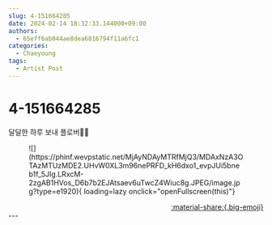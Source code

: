 ```yaml
---
slug: 4-151664285
date: 2024-02-14 18:32:33.144000+09:00
authors:
  - 65eff6ab044ae8dea6816794f11a6fc1
categories:
  - Chaeyoung
tags:
  - Artist Post
---
```


# 4-151664285

<div class="post-container" markdown="1">
<div class="content-container md-sidebar__scrollwrap" markdown="1">

달달한 하루 보내 플로버🍫💝
<figure markdown="1">
![](https://phinf.wevpstatic.net/MjAyNDAyMTRfMjQ3/MDAxNzA3OTAzMTUzMDE2.UHvW0XL3m96nePRFD_kH6dxo1_evpJUi5bneb1f_5JIg.LRxcM-2zgAB1HVos_D6b7b2EJAtsaev6uTwcZ4Wiuc8g.JPEG/image.jpg?type=e1920){ loading=lazy onclick="openFullscreen(this)"}
</figure>


</div>
</div>

<div style="text-align: right;" markdown="1">
<a href="https://weverse.io/fromis9/artist/4-151664285" style="text-align: right;">:material-share:{.big-emoji}</a>
</div>
---
